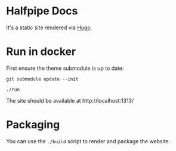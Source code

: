 # Halfpipe Docs

It's a static site rendered via [Hugo](https://gohugo.io).

# Run in docker

First ensure the theme submodule is up to date:

```
git submodule update --init
```

```
./run
```

The site should be available at http://localhost:1313/


# Packaging

You can use the `./build` script to render and package the website.
